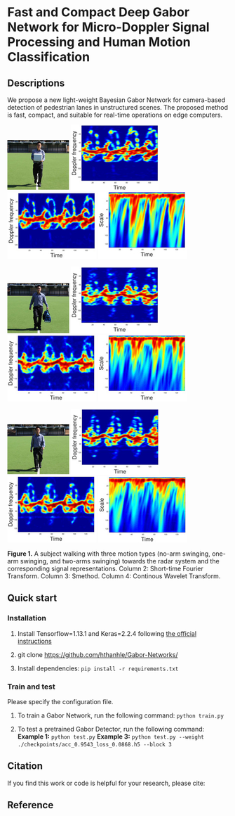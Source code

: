 # Fast and Compact Deep Gabor Network for Micro-Doppler Signal Processing and Human Motion Classification
## Descriptions
We propose a new light-weight Bayesian Gabor Network for camera-based detection of pedestrian lanes in unstructured scenes. The proposed method is fast, compact, and
suitable for real-time operations on edge computers.

![alt_text](/image/no_arm_swinging.jpg) ![alt_text](/image/stft_0_arm.png) ![alt_text](/image/smethod_0_arm.png) ![alt_text](/image/cwt_0_arm.png)

![alt_text](/image/one_arm_swinging.jpg) ![alt_text](/image/stft_1_arm.png) ![alt_text](/image/smethod_1_arm.png) ![alt_text](/image/cwt_1_arm.png)

![alt_text](/image/two_arm_swinging.jpg) ![alt_text](/image/stft_2_arm.png) ![alt_text](/image/smethod_2_arm.png) ![alt_text](/image/cwt_2_arm.png)

**Figure 1.** A subject walking with three motion types (no-arm swinging, one-arm swinging, and two-arms swinging) towards the radar system and the corresponding signal representations. Column 2: Short-time Fourier Transform. Column 3: Smethod. Column 4: Continous Wavelet Transform.

## Quick start
### Installation
1. Install Tensorflow=1.13.1 and Keras=2.2.4 following [the official instructions](https://www.tensorflow.org/install/pip)

2. git clone https://github.com/hthanhle/Gabor-Networks/

3. Install dependencies: `pip install -r requirements.txt`

### Train and test

Please specify the configuration file. 

1. To train a Gabor Network, run the following command: `python train.py`

2. To test a pretrained Gabor Detector, run the following command:
**Example 1:** `python test.py`
**Example 3:** `python test.py --weight ./checkpoints/acc_0.9543_loss_0.0868.h5 --block 3`

## Citation
If you find this work or code is helpful for your research, please cite:


## Reference

